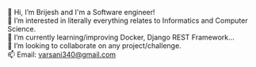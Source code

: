 👋 Hi, I’m Brijesh and I'm a Software engineer!\
👀 I’m interested in literally everything relates to Informatics and Computer Science.\
🌱 I’m currently learning/improving Docker, Django REST Framework...\
💞️ I’m looking to collaborate on any project/challenge.\
📫 Email: varsani340@gmail.com

